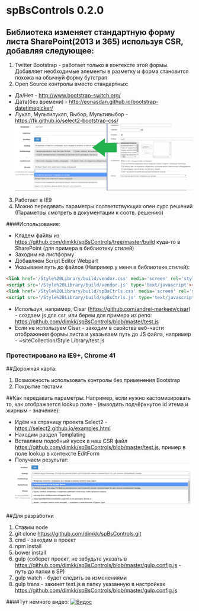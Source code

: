# spBsControls 0.2.0
## Библиотека изменяет стандартную форму листа SharePoint(2013 и 365) используя CSR, добавляя следующее:
1. Twitter Bootstrap - работает только в контексте этой формы. Добавляет необходимые элементы в разметку и форма становится похожа на обычнуй форму бутстрап
2. Open Source контролы вместо стандартных:
 * Да/Нет - http://www.bootstrap-switch.org/
 * Дата(без времени) - http://eonasdan.github.io/bootstrap-datetimepicker/
 * Лукап, Мультилукап, Выбор, Мультивыбор - https://fk.github.io/select2-bootstrap-css/
![alt tag](https://raw.githubusercontent.com/dimkk/spBsControls/master/show.png)
3. Работает в IE9
4. Можно передавать параметры соответствующих опен сурс решений (Параметры смотреть в документации к соотв. решению)

####Использование:<br/>
  * Кладем файлы из https://github.com/dimkk/spBsControls/tree/master/build куда-то в SharePoint (для примера в библиотеку стилей)<br/>
  * Заходим на листформу<br/>
  * Добавляем Script Editor Webpart
  * Указываем путь до файлов (Например у меня в библиотеке стилей): <br/>
  ```html
  <link href='/Style%20Library/build/vendor.css' media='screen' rel='stylesheet' type='text/css'/>
  <script src='/Style%20Library/build/vendor.js' type='text/javascript'></script>
  <link href='/Style%20Library/build/spBsCtrls.css' media='screen' rel='stylesheet' type='text/css' />
  <script src='/Style%20Library/build/spBsCtrls.js' type='text/javascript'></script>
  ```

  * Используя, например, Cisar (https://github.com/andrei-markeev/cisar) - создаем js для csr, или берем для примера из репо: https://github.com/dimkk/spBsControls/blob/master/test.js<br/>
  * Если не используем Cisar - заходим в свойства веб-части отображения формы листа и указываем путь до JS файла, например - ~siteCollection/Style Library/test.js

### Протестировано на IE9+, Chrome 41

##Дорожная карта:
1. Возможность использовать контролы без применения Bootstrap
2. Покрытие тестами

##Как передавать параметры:
Например, если нужно кастомизировать то, как отображается lookup поле - (выводить подчёркнутое id итема и жирным - значение):
 * Идём на страницу проекта Select2 - https://select2.github.io/examples.html
 * Находим раздел Templating
 * Вставляем подобный кусок в наш CSR файл https://github.com/dimkk/spBsControls/blob/master/test.js, пример в поле lookup в контексте EditForm
 * Получаем результат:
 ![alt tag](https://raw.githubusercontent.com/dimkk/spBsControls/master/select2-templating.png)

##Для разработки
1. Ставим node
1. git clone https://github.com/dimkk/spBsControls.git
2. cmd - заходим в проект
3. npm install
4. bower install
5. gulp (соберет проект, не забудьте указать в https://github.com/dimkk/spBsControls/blob/master/gulp.config.js - путь до папки в SP)
6. gulp watch - будет следить за изменениями
7. gulp trans - закинет test.js в папку указанную в настройках https://github.com/dimkk/spBsControls/blob/master/gulp.config.js

####Тут немного видео:
[![Видос](http://img.youtube.com/vi/LxGSRqxljWk/0.jpg)](http://www.youtube.com/watch?v=LxGSRqxljWk)
